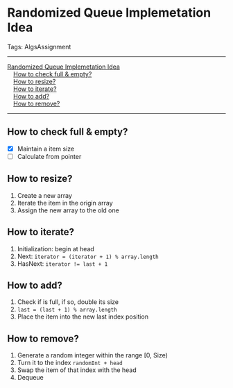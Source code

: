 # Randomized Queue Implemetation Idea

Tags: AlgsAssignment

---

<!-- MDTOC maxdepth:6 firsth1:1 numbering:0 flatten:0 bullets:0 updateOnSave:1 -->

[Randomized Queue Implemetation Idea](#randomized-queue-implemetation-idea)  
&emsp;[How to check full & empty?](#how-to-check-full-empty)  
&emsp;[How to resize?](#how-to-resize)  
&emsp;[How to iterate?](#how-to-iterate)  
&emsp;[How to add?](#how-to-add)  
&emsp;[How to remove?](#how-to-remove)  

<!-- /MDTOC -->

---

## How to check full & empty?

- [x] Maintain a item size
- [ ] Calculate from pointer

## How to resize?

1. Create a new array
2. Iterate the item in the origin array
3. Assign the new array to the old one

## How to iterate?

1. Initialization: begin at head
2. Next: `iterator = (iterator + 1) % array.length`
3. HasNext: `iterator != last + 1`

## How to add?

1. Check if is full, if so, double its size
2. `last = (last + 1) % array.length`
3. Place the item into the new last index position

## How to remove?

1. Generate a random integer within the range [0, Size)
2. Turn it to the index `randomInt + head`
3. Swap the item of that index with the head
4. Dequeue
